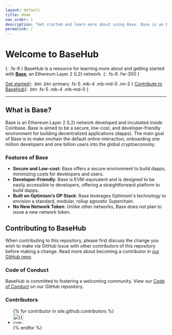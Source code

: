 ```yaml
---
layout: default
title: Home
nav_order: 1
description: "Get started and learn more about using Base. Base is an Ethereum Layer 2 (L2) network offering a secure, low-cost, developer-friendly way for anyone, anywhere, to build decentralized apps onchain."
permalink: /
---
```


# Welcome to BaseHub
{: .fs-9 }
BaseHub is a resource for learning more about and getting started with **[Base](https://base.org/)**,
an Ethereum Layer 2 (L2) network.
{: .fs-6 .fw-300 }

[Get started](/getting-started/){: .btn .btn-primary .fs-5 .mb-4 .mb-md-0 .mr-2 }
[Contribute to BaseHub](https://github.com/basefoss/basehub){: .btn .fs-5 .mb-4 .mb-md-0 }

---

## What is Base?

Base is an Ethereum Layer 2 (L2) network developed and incubated inside
Coinbase. Base is aimed to be a secure, low-cost, and developer-friendly
environment for building decentralized applications (dapps). The main goal of
Base is to make onchain the default online interaction, onboarding one million
developers and one billion users into the global cryptoeconomy.

### Features of Base

+ **Secure and Low-cost**: Base offers a secure environment to build dapps,
  minimizing costs for developers and users.
+ **Developer-Friendly**: Base is EVM-equivalent and is designed to be easily
  accessible to developers, offering a straightforward platform to build dapps.
+ **Built on Optimism’s OP Stack**: Base leverages Optimism's technology to
  envision a standard, modular, rollup agnostic Superchain.
+ **No New Network Token**: Unlike other networks, Base does not plan to issue a
  new network token.

## Contributing to BaseHub

When contributing to this repository, please first discuss the change you wish
to make via GitHub Issue with other contributors of this repository before
making a change. Read more about becoming a contributor in [our GitHub
repo](FIXME).

### Code of Conduct

BaseHub is committed to fostering a welcoming community. View our [Code of
Conduct](https://github.com/basefoss/basehub/tree/main/CODE_OF_CONDUCT.md) on our
GitHub repository.

### Contributors

<ul class="list-style-none">
{% for contributor in site.github.contributors %}
  <li class="d-inline-block mr-1">
     <a href="{{ contributor.html_url }}"><img src="{{ contributor.avatar_url }}" width="32" height="32" alt="{{ contributor.login }}"></a>
  </li>
{% endfor %}
</ul>
